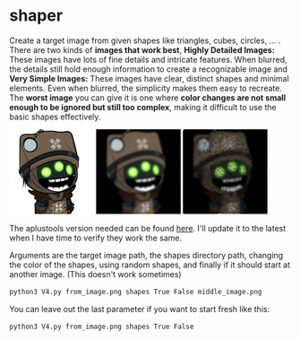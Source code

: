 # shaper
 Create a target image from given shapes like triangles, cubes, circles, ... . There are two kinds of **images that work best**, **Highly Detailed Images:** These images have lots of fine details and intricate features. When blurred, the details still hold enough information to create a recognizable image and **Very Simple Images:** These images have clear, distinct shapes and minimal elements. Even when blurred, the simplicity makes them easy to recreate. The **worst image** you can give it is one where **color changes are not small enough to be ignored but still too complex**, making it difficult to use the basic shapes effectively.

<p float="center">
  <img src="/from_image.png" width="30%" />
  <img src="/middle_image.png" width="30%" />
  <img src="/final_image.png" width="30%" />
</p>

The aplustools version needed can be found [here](https://github.com/adalfarus/aplustools/tree/706087d7d69299766f4a9affbf1d5c4adb6d06ae).  I'll update it to the latest when I have time to verify they work the same.

Arguments are the target image path, the shapes directory path, changing the color of the shapes, using random shapes, and finally if it should start at another image.
(This doesn't work sometimes)
````bash
python3 V4.py from_image.png shapes True False middle_image.png
````
You can leave out the last parameter if you want to start fresh like this:
````bash
python3 V4.py from_image.png shapes True False
````
